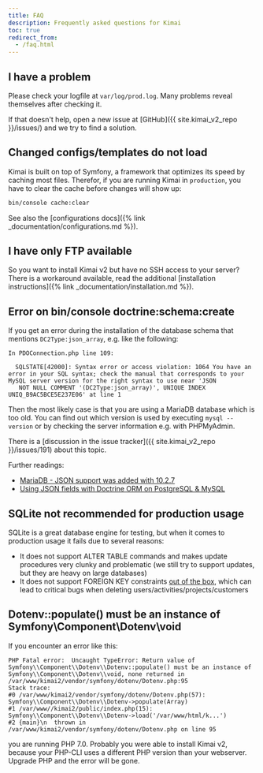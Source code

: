 ```yaml
---
title: FAQ
description: Frequently asked questions for Kimai
toc: true
redirect_from:
  - /faq.html
---
```


## I have a problem

Please check your logfile at `var/log/prod.log`. Many problems reveal themselves after checking it.

If that doesn't help, open a new issue at [GitHub]({{ site.kimai_v2_repo }}/issues/) and we try to find a solution.

## Changed configs/templates do not load

Kimai is built on top of Symfony, a framework that optimizes its speed by caching most files.
Therefor, if you are running Kimai in `production`, you have to clear the cache before changes will show up:

```bash
bin/console cache:clear
``` 

See also the [configurations docs]({% link _documentation/configurations.md %}).

## I have only FTP available

So you want to install Kimai v2 but have no SSH access to your server? 
There is a workaround available, read the additional [installation instructions]({% link _documentation/installation.md %}). 

## Error on bin/console doctrine:schema:create

If you get an error during the installation of the database schema that mentions `DC2Type:json_array`, e.g. like the following: 

```
In PDOConnection.php line 109:

  SQLSTATE[42000]: Syntax error or access violation: 1064 You have an error in your SQL syntax; check the manual that corresponds to your MySQL server version for the right syntax to use near 'JSON
   NOT NULL COMMENT '(DC2Type:json_array)', UNIQUE INDEX UNIQ_B9AC5BCE5E237E06' at line 1
```

Then the most likely case is that you are using a MariaDB database which is too old. You can find out which version is 
used by executing `mysql --version` or by checking the server information e.g. with PHPMyAdmin.

There is a [discussion in the issue tracker]({{ site.kimai_v2_repo }}/issues/191) about this topic.

Further readings:

- [MariaDB - JSON support was added with 10.2.7](https://mariadb.com/kb/en/library/json-data-type/)
- [Using JSON fields with Doctrine ORM on PostgreSQL & MySQL](https://symfony.fi/entry/using-json-fields-with-doctrine-orm-on-postgresql-mysql)

## SQLite not recommended for production usage

SQLite is a great database engine for testing, but when it comes to production usage it fails due to several reasons:

- It does not support ALTER TABLE commands and makes update procedures very clunky and problematic (we still try to support updates, but they are heavy on large databases)
- It does not support FOREIGN KEY constraints [out of the box](https://www.sqlite.org/foreignkeys.html#fk_enable), which can lead to critical bugs when deleting users/activities/projects/customers 

## Dotenv::populate() must be an instance of Symfony\\Component\\Dotenv\\void

If you encounter an error like this:

```
PHP Fatal error:  Uncaught TypeError: Return value of Symfony\\Component\\Dotenv\\Dotenv::populate() must be an instance of Symfony\\Component\\Dotenv\\void, none returned in /var/www/kimai2/vendor/symfony/dotenv/Dotenv.php:95
Stack trace:
#0 /var/www/kimai2/vendor/symfony/dotenv/Dotenv.php(57): Symfony\\Component\\Dotenv\\Dotenv->populate(Array)
#1 /var/www//kimai2/public/index.php(15): Symfony\\Component\\Dotenv\\Dotenv->load('/var/www/html/k...')
#2 {main}\n  thrown in /var/www/kimai2/vendor/symfony/dotenv/Dotenv.php on line 95

```

you are running PHP 7.0. Probably you were able to install Kimai v2, because your PHP-CLI uses a different PHP version than your webserver.
Upgrade PHP and the error will be gone.  